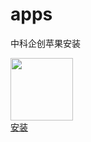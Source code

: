 apps
====

中科企创苹果安装

<a href='itms-services://?action=download-manifest&url=https://github.com/chinazk/apps/yunyingbao.plist'><img src="https://github.com/chinazk/apps/logo.png" width="100" height="100" /><br />安装</a>
